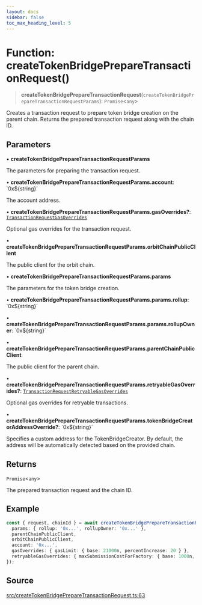 ```yaml
---
layout: docs
sidebar: false
toc_max_heading_level: 5
---
```


# Function: createTokenBridgePrepareTransactionRequest()

> **createTokenBridgePrepareTransactionRequest**(`createTokenBridgePrepareTransactionRequestParams`): `Promise`\<`any`\>

Creates a transaction request to prepare token bridge creation on the parent
chain. Returns the prepared transaction request along with the chain ID.

## Parameters

• **createTokenBridgePrepareTransactionRequestParams**

The parameters for preparing the transaction request.

• **createTokenBridgePrepareTransactionRequestParams.account**: \`0x$\{string\}\`

The account address.

• **createTokenBridgePrepareTransactionRequestParams.gasOverrides?**: [`TransactionRequestGasOverrides`](../../utils/gasOverrides/type-aliases/TransactionRequestGasOverrides.md)

Optional gas overrides for the transaction request.

• **createTokenBridgePrepareTransactionRequestParams.orbitChainPublicClient**

The public client for the orbit chain.

• **createTokenBridgePrepareTransactionRequestParams.params**

The parameters for the token bridge creation.

• **createTokenBridgePrepareTransactionRequestParams.params.rollup**: \`0x$\{string\}\`

• **createTokenBridgePrepareTransactionRequestParams.params.rollupOwner**: \`0x$\{string\}\`

• **createTokenBridgePrepareTransactionRequestParams.parentChainPublicClient**

The public client for the parent chain.

• **createTokenBridgePrepareTransactionRequestParams.retryableGasOverrides?**: [`TransactionRequestRetryableGasOverrides`](../type-aliases/TransactionRequestRetryableGasOverrides.md)

Optional gas overrides for retryable transactions.

• **createTokenBridgePrepareTransactionRequestParams.tokenBridgeCreatorAddressOverride?**: \`0x$\{string\}\`

Specifies a custom address for the TokenBridgeCreator. By default, the address will be automatically detected based on the provided chain.

## Returns

`Promise`\<`any`\>

The prepared transaction request and the chain ID.

## Example

```ts
const { request, chainId } = await createTokenBridgePrepareTransactionRequest({
  params: { rollup: '0x...', rollupOwner: '0x...' },
  parentChainPublicClient,
  orbitChainPublicClient,
  account: '0x...',
  gasOverrides: { gasLimit: { base: 21000n, percentIncrease: 20 } },
  retryableGasOverrides: { maxSubmissionCostForFactory: { base: 1000n, percentIncrease: 10 } },
});
```

## Source

[src/createTokenBridgePrepareTransactionRequest.ts:63](https://github.com/anegg0/arbitrum-orbit-sdk/blob/b24cbe9cd68eb30d18566196d2c909bd4086db10/src/createTokenBridgePrepareTransactionRequest.ts#L63)
